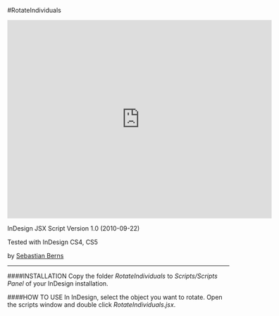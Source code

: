 #RotateIndividuals

<iframe src="https://player.vimeo.com/video/15198569?title=0&byline=0&portrait=0" width="600" height="450" frameborder="0" webkitallowfullscreen mozallowfullscreen allowfullscreen></iframe>

InDesign JSX Script Version 1.0 (2010-09-22)

Tested with InDesign CS4, CS5

by [Sebastian Berns](http://sebastianberns.com)

---

####INSTALLATION
Copy the folder *RotateIndividuals* to *Scripts/Scripts Panel* of your InDesign installation.

####HOW TO USE
In InDesign, select the object you want to rotate.
Open the scripts window and double click *RotateIndividuals.jsx*.